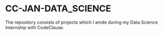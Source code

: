 # CC-JAN-DATA_SCIENCE
 The repository consists of projects which I amde during my Data Science Internship with CodeClause.
